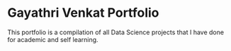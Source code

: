 # Gayathri Venkat Portfolio
This portfolio is a compilation of all Data Science projects that I have done for academic and self learning.  
